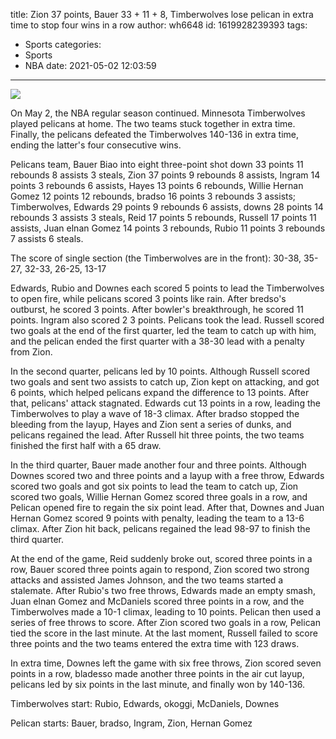 title: Zion 37 points, Bauer 33 + 11 + 8, Timberwolves lose pelican in extra time to stop four wins in a row
author: wh6648
id: 1619928239393
tags: 
- Sports
categories: 
- Sports
- NBA
date: 2021-05-02 12:03:59
---
![](https://p9.itc.cn/q_70/images01/20210502/e198224cf88747d0b2d707a533786fc7.jpeg)


On May 2, the NBA regular season continued. Minnesota Timberwolves played pelicans at home. The two teams stuck together in extra time. Finally, the pelicans defeated the Timberwolves 140-136 in extra time, ending the latter's four consecutive wins.

Pelicans team, Bauer Biao into eight three-point shot down 33 points 11 rebounds 8 assists 3 steals, Zion 37 points 9 rebounds 8 assists, Ingram 14 points 3 rebounds 6 assists, Hayes 13 points 6 rebounds, Willie Hernan Gomez 12 points 12 rebounds, bradso 16 points 3 rebounds 3 assists; Timberwolves, Edwards 29 points 9 rebounds 6 assists, downs 28 points 14 rebounds 3 assists 3 steals, Reid 17 points 5 rebounds, Russell 17 points 11 assists, Juan elnan Gomez 14 points 3 rebounds, Rubio 11 points 3 rebounds 7 assists 6 steals.

The score of single section (the Timberwolves are in the front): 30-38, 35-27, 32-33, 26-25, 13-17

Edwards, Rubio and Downes each scored 5 points to lead the Timberwolves to open fire, while pelicans scored 3 points like rain. After bredso's outburst, he scored 3 points. After bowler's breakthrough, he scored 11 points. Ingram also scored 2 3 points. Pelicans took the lead. Russell scored two goals at the end of the first quarter, led the team to catch up with him, and the pelican ended the first quarter with a 38-30 lead with a penalty from Zion.

In the second quarter, pelicans led by 10 points. Although Russell scored two goals and sent two assists to catch up, Zion kept on attacking, and got 6 points, which helped pelicans expand the difference to 13 points. After that, pelicans' attack stagnated. Edwards cut 13 points in a row, leading the Timberwolves to play a wave of 18-3 climax. After bradso stopped the bleeding from the layup, Hayes and Zion sent a series of dunks, and pelicans regained the lead. After Russell hit three points, the two teams finished the first half with a 65 draw.

In the third quarter, Bauer made another four and three points. Although Downes scored two and three points and a layup with a free throw, Edwards scored two goals and got six points to lead the team to catch up, Zion scored two goals, Willie Hernan Gomez scored three goals in a row, and Pelican opened fire to regain the six point lead. After that, Downes and Juan Hernan Gomez scored 9 points with penalty, leading the team to a 13-6 climax. After Zion hit back, pelicans regained the lead 98-97 to finish the third quarter.

At the end of the game, Reid suddenly broke out, scored three points in a row, Bauer scored three points again to respond, Zion scored two strong attacks and assisted James Johnson, and the two teams started a stalemate. After Rubio's two free throws, Edwards made an empty smash, Juan elnan Gomez and McDaniels scored three points in a row, and the Timberwolves made a 10-1 climax, leading to 10 points. Pelican then used a series of free throws to score. After Zion scored two goals in a row, Pelican tied the score in the last minute. At the last moment, Russell failed to score three points and the two teams entered the extra time with 123 draws.

In extra time, Downes left the game with six free throws, Zion scored seven points in a row, bladesso made another three points in the air cut layup, pelicans led by six points in the last minute, and finally won by 140-136.

Timberwolves start: Rubio, Edwards, okoggi, McDaniels, Downes

Pelican starts: Bauer, bradso, Ingram, Zion, Hernan Gomez

